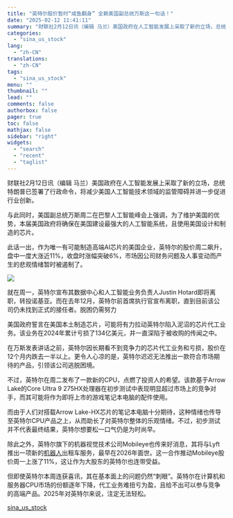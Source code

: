 ```yaml
---
title: "英特尔股价暂时“咸鱼翻身” 全赖美国副总统万斯这一句话！"
date: "2025-02-12 11:41:11"
summary: "财联社2月12日讯（编辑 马兰）美国政府在人工智能发展上采取了新的立场，总统..."
categories:
  - "sina_us_stock"
lang:
  - "zh-CN"
translations:
  - "zh-CN"
tags:
  - "sina_us_stock"
menu: ""
thumbnail: ""
lead: ""
comments: false
authorbox: false
pager: true
toc: false
mathjax: false
sidebar: "right"
widgets:
  - "search"
  - "recent"
  - "taglist"
---
```


财联社2月12日讯（编辑 马兰）美国政府在人工智能发展上采取了新的立场，总统特朗普已签署了行政命令，将减少美国人工智能技术领域的监管障碍并进一步促进行业创新。

与此同时，美国副总统万斯周二在巴黎人工智能峰会上强调，为了维护美国的优势，本届美国政府将确保在美国建设最强大的人工智能系统，且使用美国设计和制造的芯片。

此话一出，作为唯一有可能制造高端AI芯片的美国企业，英特尔的股价周二飙升，盘中一度大涨近11%，收盘时涨幅突破6%，市场因公司财务问题及人事变动而产生的悲观情绪暂时被遏制了。

![](//n.sinaimg.cn/spider20250212/767/w1082h485/20250212/0522-19ee0945a3667b202d22ec222cf08e23.png)

就在周一，英特尔宣布其数据中心和人工智能业务负责人Justin Hotard即将离职，转投诺基亚。而在去年12月，英特尔前首席执行官宣布离职，直到目前该公司仍未找到正式的接任者。脱困仍需努力

美国政府誓言在美国本土制造芯片，可能将有力拉动英特尔陷入泥沼的芯片代工业务。该业务在2024年累计亏损了134亿美元，并一直深陷于被收购的传闻之中。

在万斯发表讲话之前，英特尔因长期看不到竞争力的芯片代工业务和亏损，股价在12个月内跌去一半以上。更令人心凉的是，英特尔迟迟无法推出一款符合市场期待的产品，引领该公司逃脱困境。

不过，英特尔在周二发布了一款新的CPU，点燃了投资人的希望。该款基于Arrow Lake的Core Ultra 9 275HX处理器在初步测试中表现明显超过市场上的竞争对手，而其可能将作为即将上市的游戏笔记本电脑的配件使用。

而由于人们对搭载Arrow Lake-HX芯片的笔记本电脑十分期待，这种情绪也传导至英特尔CPU产品之上，从而助长了对英特尔整体的乐观情绪。不过，初步测试并不代表最终结果，英特尔想要松一口气仍是为时尚早。

除此之外，英特尔旗下的机器视觉技术公司Mobileye也传来好消息，其将与Lyft推出一项新的[机器人](https://finance.sina.com.cn/realstock/company/sz300024/nc.shtml)出租车服务，最早在2026年面世。这一合作推动Mobileye股价周一上涨了11%，这让作为大股东的英特尔也连带受益。

但即使英特尔本周连获喜讯，其在基本面上的问题仍然“刺眼”。英特尔在计算机和服务器CPU市场的份额逐年下降，代工业务难扭亏为盈，且给不出可以参与竞争的高端产品。2025年对英特尔来说，注定无法轻松。

[sina_us_stock](https://finance.sina.com.cn/stock/relnews/us/2025-02-12/doc-inekevpi6084400.shtml)
